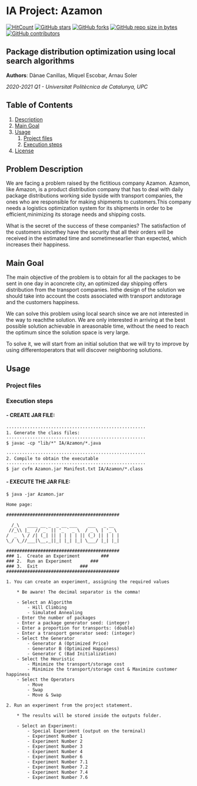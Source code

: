 # IA Project: Azamon

[![HitCount](http://hits.dwyl.io/ArnauSoler/IA.svg)](http://hits.dwyl.io/ArnauSoler/IA)  [![GitHub stars](https://img.shields.io/github/stars/ArnauSoler/IA.svg)](https://GitHub.com/ArnauSoler/IA/stargazers/)  [![GitHub forks](https://img.shields.io/github/forks/ArnauSoler/IA.svg)](https://GitHub.com/ArnauSoler/IA/network/)  [![GitHub repo size in bytes](https://img.shields.io/github/repo-size/ArnauSoler/IA.svg)](https://github.com/ArnauSoler/IA)  [![GitHub contributors](https://img.shields.io/github/contributors/ArnauSoler/IA.svg)](https://GitHub.com/ArnauSoler/IA/graphs/contributors/)  

## Package distribution optimization using local search algorithms

**Authors**: Dànae Canillas, Miquel Escobar, Arnau Soler

*2020-2021 Q1 - Universitat Politècnica de Catalunya, UPC*

## Table of Contents

1. [Description](#Description)
2. [Main Goal](#Main-Goal)
2. [Usage](#Usage)
   1. [Project files](#Project-files)
   2. [Execution steps](#Execution-steps)
3. [License](#License)

## Problem Description

We are facing a problem raised by the fictitious company Azamon.  Azamon, like Amazon, is a product distribution company that has to deal with daily package distributions working side byside with transport companies, the ones who are responsible for making shipments to customers.This  company  needs  a  logistics  optimization  system  for  its  shipments  in  order  to  be  efficient,minimizing its storage needs and shipping costs.

What is the secret of the success of these companies?  The satisfaction of the customers sincethey have the security that all their orders will be received in the estimated time and sometimesearlier than expected, which increases their happiness.

## Main Goal

The main objective of the problem is to obtain for all the packages to be sent in one day in aconcrete city,  an optimized day shipping offers distribution from the transport companies.  Inthe design of the solution we should take into account the costs associated with transport andstorage and the customers happiness.

We  can  solve  this  problem  using  local  search  since  we  are  not  interested  in  the  way  to  reachthe  solution.   We  are  only  interested  in  arriving  at  the  best  possible  solution  achievable  in  areasonable time, without the need to reach the optimum since the solution space is very large.

To solve it, we will start from an initial solution that we will try to improve by using differentoperators that will discover neighboring solutions.

## Usage

### Project files

### Execution steps

#### - CREATE JAR FILE:

	·····················································
	1. Generate the class files:
	·····················································
	$ javac -cp "lib/*" IA/Azamon/*.java

	·····················································
	2. Compile to obtain the executable
	·····················································
	$ jar cvfm Azamon.jar Manifest.txt IA/Azamon/*.class


#### - EXECUTE THE JAR FILE:

	$ java -jar Azamon.jar

	Home page:

	###########################################
		                                   
	  /_\   ____ __ _  _ __ ___    ___   _ __  
	 //_\\ |_  // _` || '_ ` _ \  / _ \ | '_ \ 
	/  _  \ / /| (_| || | | | | || (_) || | | |
	\_/ \_//___|\__,_||_| |_| |_| \___/ |_| |_|
		                                   
	###########################################
	### 1.	Create an Experiment		###
	### 2.	Run an Experiment		###
	### 3.	Exit				###
	###########################################
	
	1. You can create an experiment, assigning the required values

		* Be aware! The decimal separator is the comma!

		- Select an Algorithm
			- Hill Climbing
			- Simulated Annealing
		- Enter the number of packages
		- Enter a package generator seed: (integer)
		- Enter a proportion for transports: (double)
		- Enter a transport generator seed: (integer)
		- Select the Generator
			- Generator A (Optimized Price)
			- Generator B (Optimized Happiness)
			- Generator C (Bad Initialization)
		- Select the Heuristic
			- Minimize the transport/storage cost
			- Minimize the transport/storage cost & Maximize customer happiness
		- Select the Operators
			- Move
			- Swap
			- Move & Swap

	2. Run an experiment from the project statement.
 
		* The results will be stored inside the outputs folder.

		- Select an Experiment:
			- Special Experiment (output on the terminal)
			- Experiment Number 1 
			- Experiment Number 2 
			- Experiment Number 3  			
			- Experiment Number 4
			- Experiment Number 6 
			- Experiment Number 7.1 
			- Experiment Number 7.2
			- Experiment Number 7.4
			- Experiment Number 7.6 

